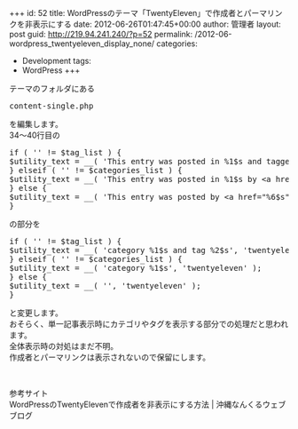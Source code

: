 +++
id: 52
title: WordPressのテーマ「TwentyEleven」で作成者とパーマリンクを非表示にする
date: 2012-06-26T01:47:45+00:00
author: 管理者
layout: post
guid: http://219.94.241.240/?p=52
permalink: /2012-06-wordpress_twentyeleven_display_none/
categories:
  - Development
tags:
  - WordPress
+++
<div>
  <div>
    テーマのフォルダにある
  </div>
  
  <div>
  </div>
  
  <pre class="brush: plain; title: ; notranslate" title="">
content-single.php
</pre>
  
  <div>
  </div>
  
  <div>
    を編集します。
  </div>
  
  <div>
  </div>
  
  <div>
    34～40行目の
  </div>
  
  <div>
  </div>
  
  <pre class="brush: php; title: ; notranslate" title="">
if ( '' != $tag_list ) {
$utility_text = __( 'This entry was posted in %1$s and tagged %2$s by &lt;a href=&quot;%6$s&quot;&gt;%5$s&lt;/a&gt;. Bookmark the &lt;a href=&quot;%3$s&quot; title=&quot;Permalink to %4$s&quot; rel=&quot;bookmark&quot;&gt;permalink&lt;/a&gt;.', 'twentyeleven' );
} elseif ( '' != $categories_list ) {
$utility_text = __( 'This entry was posted in %1$s by &lt;a href=&quot;%6$s&quot;&gt;%5$s&lt;/a&gt;. Bookmark the &lt;a href=&quot;%3$s&quot; title=&quot;Permalink to %4$s&quot; rel=&quot;bookmark&quot;&gt;permalink&lt;/a&gt;.', 'twentyeleven' );
} else {
$utility_text = __( 'This entry was posted by &lt;a href=&quot;%6$s&quot;&gt;%5$s&lt;/a&gt;. Bookmark the &lt;a href=&quot;%3$s&quot; title=&quot;Permalink to %4$s&quot; rel=&quot;bookmark&quot;&gt;permalink&lt;/a&gt;.', 'twentyeleven' );
}
</pre>
  
  <div>
  </div>
  
  <div>
    の部分を
  </div>
  
  <div>
  </div>
  
  <pre class="brush: php; title: ; notranslate" title="">
if ( '' != $tag_list ) {
$utility_text = __( 'category %1$s and tag %2$s', 'twentyeleven' );
} elseif ( '' != $categories_list ) {
$utility_text = __( 'category %1$s', 'twentyeleven' );
} else {
$utility_text = __( '', 'twentyeleven' );
}
</pre>
  
  <div>
  </div>
  
  <div>
    と変更します。
  </div>
  
  <div>
  </div>
  
  <div>
    おそらく、単一記事表示時にカテゴリやタグを表示する部分での処理だと思われます。
  </div>
  
  <div>
    全体表示時の対処はまだ不明。
  </div>
  
  <div>
    作成者とパーマリンクは表示されないので保留にします。
  </div>
  
  <p>
    &nbsp;
  </p>
  
  <div>
    参考サイト
  </div>
  
  <div>
    WordPressのTwentyElevenで作成者を非表示にする方法 | 沖縄なんくるウェブブログ
  </div>
  
  <p>
    &nbsp;
  </p>